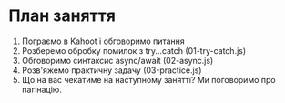 # План заняття

1. Пограємо в Kahoot і обговоримо питання
2. Розберемо обробку помилок з try...catch (01-try-catch.js)
3. Обговоримо синтаксис async/await (02-async.js)
4. Розв'яжемо практичну задачу (03-practice.js)
5. Що на вас чекатиме на наступному занятті? Ми поговоримо про пагінацію.

